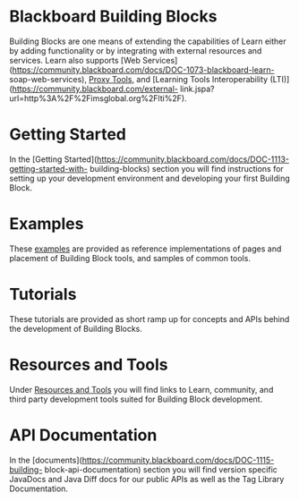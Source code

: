 # Blackboard Building Blocks
Building Blocks are one means of extending the capabilities of Learn either by
adding functionality or by integrating with external resources and services.
Learn also supports [Web
Services](https://community.blackboard.com/docs/DOC-1073-blackboard-learn-
soap-web-services), [Proxy
Tools](https://community.blackboard.com/docs/DOC-1112), and [Learning Tools
Interoperability (LTI)](https://community.blackboard.com/external-
link.jspa?url=http%3A%2F%2Fimsglobal.org%2Flti%2F).

# Getting Started

In the [Getting
Started](https://community.blackboard.com/docs/DOC-1113-getting-started-with-
building-blocks) section you will find instructions for setting up your
development environment and developing your first Building Block.

# Examples

These [examples](https://community.blackboard.com/docs/DOC-1121) are provided
as reference implementations of pages and placement of Building Block tools,
and samples of common tools.

# Tutorials

These tutorials are provided as short ramp up for concepts and APIs behind the
development of Building Blocks.

# Resources and Tools

Under [Resources and Tools](https://community.blackboard.com/docs/DOC-1114)
you will find links to Learn, community, and third party development tools
suited for Building Block development.

# API Documentation

In the [documents](https://community.blackboard.com/docs/DOC-1115-building-
block-api-documentation) section you will find version specific JavaDocs and
Java Diff docs for our public APIs as well as the Tag Library Documentation.

